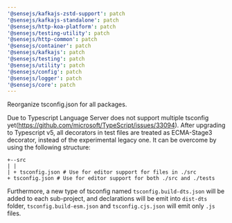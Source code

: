 ```yaml
---
'@sensejs/kafkajs-zstd-support': patch
'@sensejs/kafkajs-standalone': patch
'@sensejs/http-koa-platform': patch
'@sensejs/testing-utility': patch
'@sensejs/http-common': patch
'@sensejs/container': patch
'@sensejs/kafkajs': patch
'@sensejs/testing': patch
'@sensejs/utility': patch
'@sensejs/config': patch
'@sensejs/logger': patch
'@sensejs/core': patch
---
```


Reorganize tsconfig.json for all packages.

Due to Typescript Language Server does not support multiple tsconfig yet(https://github.com/microsoft/TypeScript/issues/33094). After upgrading to Typescript v5, all decorators in test files are treated as ECMA-Stage3 decorator, instead of the experimental legacy one. It can be overcome by using the following structure:

```
+--src
| |
| + tsconfig.json # Use for editor support for files in ./src
+ tsconfig.json # Use for editor support for both ./src and ./tests
```

Furthermore, a new type of tsconfig named `tsconfig.build-dts.json` will be added to each sub-project, and declarations will be emit into `dist-dts` folder, `tsconfig.build-esm.json` and `tsconfig.cjs.json` will emit only `.js` files.
